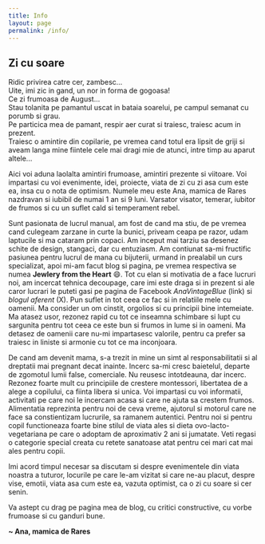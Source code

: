 ```yaml
---
title: Info
layout: page
permalink: /info/
---
```

## Zi cu soare

Ridic privirea catre cer, zambesc...<br />
Uite, imi zic in gand, un nor in forma de gogoasa!<br />
Ce zi frumoasa de August...<br />
Stau tolanita pe pamantul uscat in bataia soarelui, pe campul semanat cu porumb si grau.<br />
Pe particica mea de pamant, respir aer curat si traiesc, traiesc acum in prezent.<br />
Traiesc o amintire din copilarie, pe vremea cand totul era lipsit de griji si aveam langa mine fiintele cele mai dragi mie de atunci, intre timp au aparut altele...

Aici voi aduna laolalta amintiri frumoase, amintiri prezente si viitoare. Voi impartasi cu voi evenimente, idei, proiecte, viata de zi cu zi asa cum este ea, insa cu o nota de optimism.
Numele meu este Ana, mamica de Rares nazdravan si iubibil de numai 1 an si 9 luni.
Varsator visator, temerar, iubitor de frumos si cu un suflet cald si temperament rebel.

Sunt pasionata de lucrul manual, am fost de cand ma stiu, de pe vremea cand culegeam zarzane in curte la bunici, priveam ceapa pe razor, udam laptucile si ma cataram prin copaci. Am inceput mai tarziu sa desenez schite de design, stangaci, dar cu entuziasm. Am contiunat sa-mi fructific pasiunea pentru lucrul de mana cu bijuterii, urmand in prealabil un curs specializat, apoi mi-am facut blog si pagina, pe vremea respectiva se numea **Jewlery from the Heart** :smile:. Tot cu elan si motivatia de a face lucruri noi, am incercat tehnica decoupage, care imi este draga si in prezent si ale caror lucrari le puteti gasi pe pagina de Facebook *AnaVintageBlue* (link) si *blogul aferent* (X).
Pun suflet in tot ceea ce fac si in relatiile mele cu oamenii. Ma consider un om cinstit, orgolios si cu principii bine intemeiate. Ma atasez usor, rezonez rapid cu tot ce inseamna schimbare si lupt cu sargunita pentru tot ceea ce este bun si frumos in lume si in oameni. Ma detasez de oamenii care nu-mi impartasesc valorile, pentru ca prefer sa traiesc in liniste si armonie cu tot ce ma inconjoara.

De cand am devenit mama, s-a trezit in mine un simt al responsabilitatii si al dreptatii mai pregnant decat inainte. Incerc sa-mi cresc baietelul, departe de zgomotul lumii false, comerciale. Nu reusesc intotdeauna, dar incerc.  
Rezonez foarte mult cu principiile de crestere montessori, libertatea de a alege a copilului, ca fiinta libera si unica. Voi impartasi cu voi informatii, activitati pe care noi le incercam acasa si care ne ajuta sa crestem frumos.
Alimentatia reprezinta pentru noi de ceva vreme, ajutorul si motorul care ne face sa constientizam lucrurile, sa ramanem autentici. Pentru noi si pentru copil functioneaza foarte bine stilul de viata ales si dieta ovo-lacto-vegetariana pe care o adoptam de aproximativ 2 ani si jumatate. Veti regasi o categorie special creata cu retete sanatoase atat pentru cei mari cat mai ales pentru copii.

Imi acord timpul necesar sa discutam si despre evenimentele din viata noastra a tuturor, locurile pe care le-am vizitat si care ne-au placut, despre vise, emotii, viata asa cum este ea, vazuta optimist, ca o zi cu soare si cer senin.

Va astept cu drag pe pagina mea de blog, cu critici constructive, cu vorbe frumoase si cu ganduri bune.

**~ Ana, mamica de Rares**

